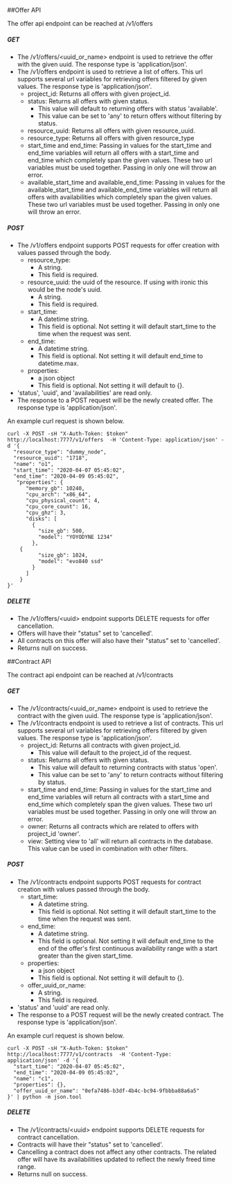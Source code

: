 ##Offer API

The offer api endpoint can be reached at /v1/offers

##### GET
* The /v1/offers/\<uuid_or_name> endpoint is used to retrieve the offer with the given uuid. The response type is 'application/json'.
* The /v1/offers endpoint is used to retrieve a list of offers. This url supports several url variables for retrieving offers filtered by given values. The response type is 'application/json'.
  * project_id: Returns all offers with given project_id.
  * status: Returns all offers with given status. 
    * This value will default to returning offers with status 'available'.
    * This value can be set to 'any' to return offers without filtering by status.
  * resource_uuid: Returns all offers with given resource_uuid.
  * resource_type: Returns all offers with given resource_type
  * start_time and end_time: Passing in values for the start_time and end_time variables will return all offers with a start_time and end_time which completely span the given values. These two url variables must be used together. Passing in only one will throw an error. 
  * available_start_time and available_end_time: Passing in values for the available_start_time and available_end_time variables will return all offers with availabilities which completely span the given values. These two url variables must be used together. Passing in only one will throw an error.


##### POST
* The /v1/offers endpoint supports POST requests for offer creation with values passed through the body.
  * resource_type:
    * A string.
    * This field is required.
  * resource_uuid: the uuid of the resource. If using with ironic this would be the node's uuid.
    * A string.
    * This field is required.
  * start_time:
    * A datetime string.
    * This field is optional. Not setting it will default start_time to the time when the request was sent.
  * end_time:
    * A datetime string.
    * This field is optional. Not setting it will default end_time to datetime.max.
  * properties:
    * a json object
    * This field is optional. Not setting it will default to {}.
* 'status', 'uuid', and 'availabilities' are read only. 
* The response to a POST request will be the newly created offer. The response type is 'application/json'.
    
An example curl request is shown below.
```
curl -X POST -sH "X-Auth-Token: $token" http://localhost:7777/v1/offers  -H 'Content-Type: application/json' -d '{
  "resource_type": "dummy_node",
  "resource_uuid": "1718",
  "name": "o1",
  "start_time": "2020-04-07 05:45:02",
  "end_time": "2020-04-09 05:45:02",
   "properties": {
      "memory_gb": 10240,
      "cpu_arch": "x86_64",
      "cpu_physical_count": 4,
      "cpu_core_count": 16,
      "cpu_ghz": 3,
      "disks": [
        {
          "size_gb": 500,
          "model": "YOYODYNE 1234"
        },
	{
          "size_gb": 1024,
          "model": "evo840 ssd"
        }
      ]
    }
}' 
```

##### DELETE
* The /v1/offers/\<uuid> endpoint supports DELETE requests for offer cancellation.
* Offers will have their "status" set to 'cancelled'.
* All contracts on this offer will also have their "status" set to 'cancelled'.
* Returns null on success.


##Contract API

The contract api endpoint can be reached at /v1/contracts


##### GET
* The /v1/contracts/\<uuid_or_name> endpoint is used to retrieve the contract with the given uuid. The response type is 'application/json'.
* The /v1/contracts endpoint is used to retrieve a list of contracts. This url supports several url variables for retrieving offers filtered by given values. The response type is 'application/json'.
  * project_id: Returns all contracts with given project_id.
    * This value will default to the project_id of the request.
  * status: Returns all offers with given status. 
    * This value will default to returning contracts with status 'open'.
    * This value can be set to 'any' to return contracts without filtering by status.
  * start_time and end_time: Passing in values for the start_time and end_time variables will return all contracts with a start_time and end_time which completely span the given values. These two url variables must be used together. Passing in only one will throw an error. 
  * owner: Returns all contracts which are related to offers with project_id 'owner'.
  * view: Setting view to 'all' will return all contracts in the database. This value can be used in combination with other filters.

##### POST
* The /v1/contracts endpoint supports POST requests for contract creation with values passed through the body.
  * start_time:
    * A datetime string.
    * This field is optional. Not setting it will default start_time to the time when the request was sent.
  * end_time:
    * A datetime string.
    * This field is optional. Not setting it will default end_time to the end of the offer's first continuous availability range with a start greater than the given start_time.
  * properties:
    * a json object
    * This field is optional. Not setting it will default to {}.
  * offer_uuid_or_name:
    * A string.
    * This field is required.
* 'status' and 'uuid' are read only. 
* The response to a POST request will be the newly created contract. The response type is 'application/json'.

An example curl request is shown below.
```
curl -X POST -sH "X-Auth-Token: $token" http://localhost:7777/v1/contracts  -H 'Content-Type: application/json' -d '{
  "start_time": "2020-04-07 05:45:02",
  "end_time": "2020-04-09 05:45:02",
  "name": "c1",
  "properties": {},
  "offer_uuid_or_name": "0efa7486-b3df-4b4c-bc94-9fbbba88a6a5"
}' | python -m json.tool

```

##### DELETE
* The /v1/contracts/\<uuid> endpoint supports DELETE requests for contract cancellation.
* Contracts will have their "status" set to 'cancelled'.
* Cancelling a contract does not affect any other contracts. The related offer will have its availabilities updated to reflect the newly freed time range.
* Returns null on success.
